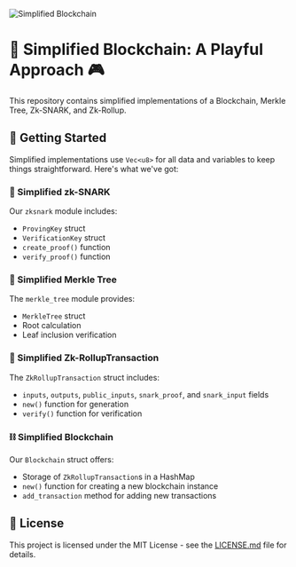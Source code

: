 ![Simplified Blockchain](https://github.com/denismurphy/simplified-blockchain/blob/main/images/blockchain_vector_images.svg?raw=true)

# 🔗 Simplified Blockchain: A Playful Approach 🎮

This repository contains simplified implementations of a Blockchain, Merkle Tree, Zk-SNARK, and Zk-Rollup.

## 🚀 Getting Started

Simplified implementations use `Vec<u8>` for all data and variables to keep things straightforward. Here's what we've got:

### 🔐 Simplified zk-SNARK

Our `zksnark` module includes:
- `ProvingKey` struct
- `VerificationKey` struct
- `create_proof()` function
- `verify_proof()` function

### 🌳 Simplified Merkle Tree

The `merkle_tree` module provides:
- `MerkleTree` struct
- Root calculation
- Leaf inclusion verification

### 🔄 Simplified Zk-RollupTransaction

The `ZkRollupTransaction` struct includes:
- `inputs`, `outputs`, `public_inputs`, `snark_proof`, and `snark_input` fields
- `new()` function for generation
- `verify()` function for verification

### ⛓️ Simplified Blockchain

Our `Blockchain` struct offers:
- Storage of `ZkRollupTransaction`s in a HashMap
- `new()` function for creating a new blockchain instance
- `add_transaction` method for adding new transactions

## 📜 License

This project is licensed under the MIT License - see the [LICENSE.md](LICENSE.md) file for details.
